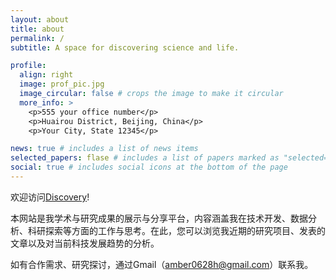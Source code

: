 ```yaml
---
layout: about
title: about
permalink: /
subtitle: A space for discovering science and life.

profile:
  align: right
  image: prof_pic.jpg
  image_circular: false # crops the image to make it circular
  more_info: >
    <p>555 your office number</p>
    <p>Huairou District, Beijing, China</p>
    <p>Your City, State 12345</p>

news: true # includes a list of news items
selected_papers: flase # includes a list of papers marked as "selected={true}"
social: true # includes social icons at the bottom of the page
---
```


欢迎访问[Discovery](https://amberhuangbooo.github.io/)!

本网站是我学术与研究成果的展示与分享平台，内容涵盖我在技术开发、数据分析、科研探索等方面的工作与思考。在此，您可以浏览我近期的研究项目、发表的文章以及对当前科技发展趋势的分析。

如有合作需求、研究探讨，通过Gmail（amber0628h@gmail.com）联系我。
